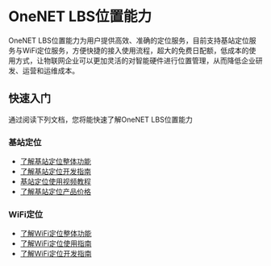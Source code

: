 # OneNET LBS位置能力

OneNET LBS位置能力为用户提供高效、准确的定位服务，目前支持基站定位服务与WiFi定位服务，方便快捷的接入使用流程，超大的免费日配额，低成本的使用方式，让物联网企业可以更加灵活的对智能硬件进行位置管理，从而降低企业研发、运营和运维成本。

## 快速入门

通过阅读下列文档，您将能快速了解OneNET LBS位置能力

### 基站定位

- [了解基站定位整体功能](/book/bs/introduce.md)
- [了解基站定位开发指南](/book/bs/develop.md)
- [基站定位使用视频教程](/book/bs/demo.md)
- [了解基站定位产品价格](/book/bs/price.md)

### WiFi定位

- [了解WiFi定位整体功能](/book/wifi/introduce.md)
- [了解WiFi定位使用指南](/book/wifi/introduce.md)
- [了解WiFi定位开发指南](/book/wifi/develop.md)